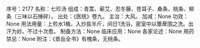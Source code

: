 序号：2177
名称：七珍汤
组成：青蒿、蕲艾、忍冬藤、苍耳子、桑条、桃条、柳条（三味以石捶碎）。
出处：《医统》卷九。
主治：大风。
加减：None
功效：None
用法用量：上煎水1桶，入炒盐半斤，间日1洗浴，密室中以簟蓆围之洗。出汗为妙。不过十次愈。
制备方法：None
临床应用：None
各家论述：None
用药禁忌：None
附注：《景岳全书》有槐条，无桃条。
